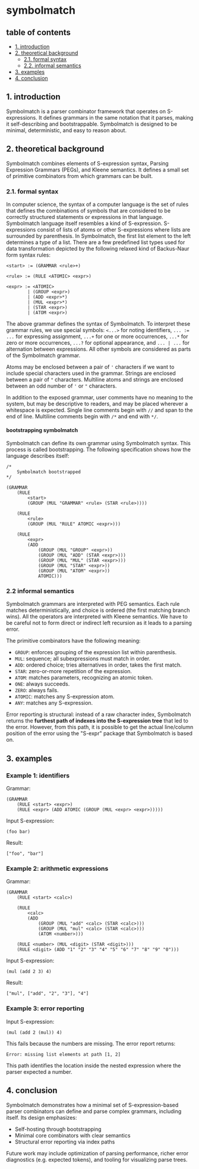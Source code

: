 # symbolmatch

## table of contents

- [1. introduction](#1-introduction)  
- [2. theoretical background](#2-theoretical-background)  
    - [2.1. formal syntax](#21-formal-syntax)  
    - [2.2. informal semantics](#22-informal-semantics)  
- [3. examples](#3-examples)  
- [4. conclusion](#4-conclusion)  

## 1. introduction

Symbolmatch is a parser combinator framework that operates on S-expressions. It defines grammars in the same notation that it parses, making it self-describing and bootstrappable. Symbolmatch is designed to be minimal, deterministic, and easy to reason about.  

## 2. theoretical background

Symbolmatch combines elements of S-expression syntax, Parsing Expression Grammars (PEGs), and Kleene semantics. It defines a small set of primitive combinators from which grammars can be built.  

### 2.1. formal syntax

In computer science, the syntax of a computer language is the set of rules that defines the combinations of symbols that are considered to be correctly structured statements or expressions in that language. Symbolmatch language itself resembles a kind of S-expression. S-expressions consist of lists of atoms or other S-expressions where lists are surrounded by parenthesis. In Symbolmatch, the first list element to the left determines a type of a list. There are a few predefined list types used for data transformation depicted by the following relaxed kind of Backus-Naur form syntax rules:

```
<start> := (GRAMMAR <rule>+)

<rule> := (RULE <ATOMIC> <expr>)

<expr> := <ATOMIC>
        | (GROUP <expr>)
        | (ADD <expr>*)
        | (MUL <expr>*)
        | (STAR <expr>)
        | (ATOM <expr>)
```

The above grammar defines the syntax of Symbolmatch. To interpret these grammar rules, we use special symbols: `<...>` for noting identifiers, `... := ...` for expressing assignment, `...+` for one or more occurrences, `...*` for zero or more occurrences, `...?` for optional appearance, and `... | ...` for alternation between expressions. All other symbols are considered as parts of the Symbolmatch grammar.

Atoms may be enclosed between a pair of `'` characters if we want to include special characters used in the grammar. Strings are enclosed between a pair of `"` characters. Multiline atoms and strings are enclosed between an odd number of `'` or `"` characters. 
 
In addition to the exposed grammar, user comments have no meaning to the system, but may be descriptive to readers, and may be placed wherever a whitespace is expected. Single line comments begin with `//` and span to the end of line. Multiline comments begin with `/*` and end with `*/`.

#### bootstrapping symbolmatch

Symbolmatch can define its own grammar using Symbolmatch syntax. This process is called bootstrapping. The following specification shows how the language describes itself:

```
/*
    Symbolmatch bootstrapped
*/

(GRAMMAR
    (RULE
        <start>
        (GROUP (MUL "GRAMMAR" <rule> (STAR <rule>))))

    (RULE
        <rule>
        (GROUP (MUL "RULE" ATOMIC <expr>)))

    (RULE
        <expr>
        (ADD
            (GROUP (MUL "GROUP" <expr>))
            (GROUP (MUL "ADD" (STAR <expr>)))
            (GROUP (MUL "MUL" (STAR <expr>)))
            (GROUP (MUL "STAR" <expr>))
            (GROUP (MUL "ATOM" <expr>))
            ATOMIC)))
```

### 2.2 informal semantics

Symbolmatch grammars are interpreted with PEG semantics. Each rule matches deterministically, and choice is ordered (the first matching branch wins). All the operators are interpreted with Kleene semantics. We have to be careful not to form direct or indirect left recursion as it leads to a parsing error.

The primitive combinators have the following meaning:

- `GROUP`: enforces grouping of the expression list within parenthesis.  
- `MUL`: sequence; all subexpressions must match in order.  
- `ADD`: ordered choice; tries alternatives in order, takes the first match.  
- `STAR`: zero-or-more repetition of the expression.  
- `ATOM`: matches parameters, recognizing an atomic token.  
- `ONE`: always succeeds.  
- `ZERO`: always fails.  
- `ATOMIC`: matches any S-expression atom.  
- `ANY`: matches any S-expression.  

Error reporting is structural: instead of a raw character index, Symbolmatch returns the **furthest path of indexes into the S-expression tree** that led to the error. However, from this path, it is possible to get the actual line/column position of the error using the "S-expr" package that Symbolmatch is based on.  

## 3. examples

### Example 1: identifiers

Grammar:

```
(GRAMMAR
    (RULE <start> <expr>)
    (RULE <expr> (ADD ATOMIC (GROUP (MUL <expr> <expr>)))))
```

Input S-expression:

```
(foo bar)
```

Result:

```
["foo", "bar"]
```

### Example 2: arithmetic expressions

Grammar:

```
(GRAMMAR
    (RULE <start> <calc>)
    
    (RULE
        <calc>
        (ADD
            (GROUP (MUL "add" <calc> (STAR <calc>)))
            (GROUP (MUL "mul" <calc> (STAR <calc>)))
            (ATOM <number>)))
            
    (RULE <number> (MUL <digit> (STAR <digit>)))
    (RULE <digit> (ADD "1" "2" "3" "4" "5" "6" "7" "8" "9" "0")))
```

Input S-expression:

```
(mul (add 2 3) 4)
```

Result:

```
["mul", ["add", "2", "3"], "4"]
```

### Example 3: error reporting

Input S-expression:

```
(mul (add 2 (mul)) 4)
```

This fails because the numbers are missing. The error report returns:

```
Error: missing list elements at path [1, 2]
```

This path identifies the location inside the nested expression where the parser expected a number.

## 4. conclusion

Symbolmatch demonstrates how a minimal set of S-expression-based parser combinators can define and parse complex grammars, including itself. Its design emphasizes:

- Self-hosting through bootstrapping  
- Minimal core combinators with clear semantics  
- Structural error reporting via index paths  

Future work may include optimization of parsing performance, richer error diagnostics (e.g. expected tokens), and tooling for visualizing parse trees.

